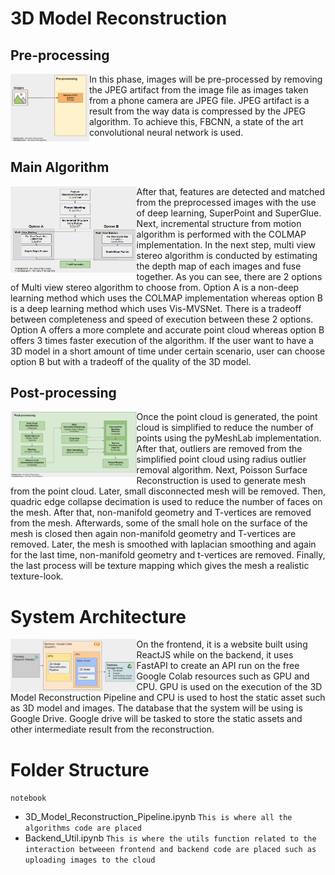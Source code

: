 # 3D Model Reconstruction
## Pre-processing
<img align="left" src="images/pre-processing.png" alt="pre-processing" width="25%"/>
In this phase, images will be pre-processed by removing the JPEG artifact from the image file as images taken from a phone camera are JPEG file. JPEG artifact is a result from the way data is compressed by the JPEG algorithm. To achieve this, FBCNN, a state of the art convolutional neural network is used. 

<br clear="left"/>

## Main Algorithm
<img align="left" src="images/main_algorithm.png" alt="main_algorithm" width="40%"/>
After that, features are detected and matched from the preprocessed images with the use of deep learning, SuperPoint and SuperGlue. 
Next, incremental structure from motion algorithm is performed with the COLMAP implementation. 
In the next step, multi view stereo algorithm is conducted by estimating the depth map of each images and fuse together. 
As you can see, there are 2 options of Multi view stereo algorithm to choose from. 
Option A is a non-deep learning method which uses the COLMAP implementation whereas option B is a deep learning method which uses Vis-MVSNet. There is a tradeoff between completeness and speed of execution between these 2 options. 
Option A offers a more complete and accurate point cloud whereas option B offers 3 times faster execution of the algorithm. If the user want to have a 3D model in a short amount of time under certain scenario, user can choose option B but with a tradeoff of the quality of the 3D model.

<br clear="left"/>

## Post-processing
<img align="left" src="images/post-processing.png" alt="post-processing" width="40%"/>
Once the point cloud is generated, the point cloud is simplified to reduce the number of points using the pyMeshLab implementation. 
After that, outliers are removed from the simplified point cloud using radius outlier removal algorithm. 
Next, Poisson Surface Reconstruction is used to generate mesh from the point cloud. 
Later, small disconnected mesh will be removed. 
Then, quadric edge collapse decimation is used to reduce the number of faces on the mesh. 
After that, non-manifold geometry and T-vertices are removed from the mesh. 
Afterwards, some of the small hole on the surface of the mesh is closed then again non-manifold geometry and T-vertices are removed. 
Later, the mesh is smoothed with laplacian smoothing and again for the last time, non-manifold geometry and t-vertices are removed. 
Finally, the last process will be texture mapping which gives the mesh a realistic texture-look.  

<br clear="left"/>

# System Architecture
<img align="left" src="images/system_architecture.png" alt="system architecture" width="40%"/>
On the frontend, it is a website built using ReactJS while on the backend, it uses FastAPI to create an API run on the free Google Colab resources such as GPU and CPU. 
GPU is used on the execution of the 3D Model Reconstruction Pipeline and CPU is used to host the static asset such as 3D model and images. 
The database that the system will be using is Google Drive. Google drive will be tasked to store the static assets and other intermediate result from the reconstruction.

<br clear="left"/>

# Folder Structure
`notebook` 
- 3D_Model_Reconstruction_Pipeline.ipynb
```This is where all the algorithms code are placed```
- Backend_Util.ipynb
```This is where the utils function related to the interaction betweeen frontend and backend code are placed such as uploading images to the cloud```

